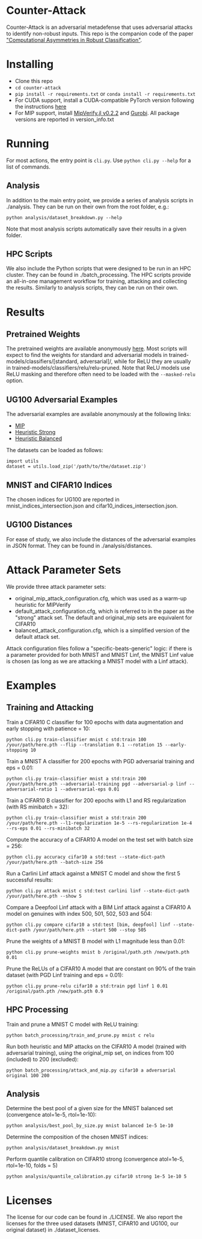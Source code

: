 # Counter-Attack

Counter-Attack is an adversarial metadefense that uses adversarial attacks to identify non-robust inputs.
This repo is the companion code of the paper ["Computational Asymmetries in Robust Classification"](https://arxiv.org/abs/2306.14326).

# Installing

* Clone this repo
* `cd counter-attack`
* `pip install -r requirements.txt` or `conda install -r requirements.txt`
* For CUDA support, install a CUDA-compatible PyTorch version following the instructions [here](https://pytorch.org/get-started)
* For MIP support, install [MipVerify.jl v0.2.2](https://github.com/vtjeng/MIPVerify.jl) and [Gurobi](https://www.gurobi.com/). All package versions are reported in version_info.txt

# Running

For most actions, the entry point is `cli.py`. Use `python cli.py --help` for a list of commands.

## Analysis

In addition to the main entry point, we provide a series of analysis scripts in ./analysis.
They can be run on their own from the root folder, e.g.:
```
python analysis/dataset_breakdown.py --help
```

Note that most analysis scripts automatically save their results in a given folder.

## HPC Scripts

We also include the Python scripts that were designed to be run in an HPC cluster. They can be found in ./batch_processing. The HPC scripts provide an all-in-one management workflow for training, attacking and collecting the results. Similarly to analysis scripts, they can be run on their own.

# Results

## Pretrained Weights

The pretrained weights are available anonymously [here](https://figshare.com/s/09524a278aba9cbb7be0). Most scripts will expect to find the weights for standard and adversarial models in trained-models/classifiers/[standard, adversarial]/, while for ReLU they are usually in trained-models/classifiers/relu/relu-pruned. Note that ReLU models use ReLU masking and therefore often need to be loaded with the `--masked-relu` option.

## UG100 Adversarial Examples

The adversarial examples are available anonymously at the following links:
- [MIP](https://figshare.com/s/ae397c93470b4ac80bb4)
- [Heuristic Strong](https://figshare.com/s/b4841d9fa2d8e79af1d7)
- [Heuristic Balanced](https://figshare.com/s/17130277649b015f492d)

The datasets can be loaded as follows:
```
import utils
dataset = utils.load_zip('/path/to/the/dataset.zip')
```

## MNIST and CIFAR10 Indices

The chosen indices for UG100 are reported in mnist_indices_intersection.json and cifar10_indices_intersection.json.

## UG100 Distances
For ease of study, we also include the distances of the adversarial examples in JSON format. They can be found in ./analysis/distances.

# Attack Parameter Sets
We provide three attack parameter sets:
- original_mip_attack_configuration.cfg, which was used as a warm-up heuristic for MIPVerify
- default_attack_configuration.cfg, which is referred to in the paper as the "strong" attack set.
The default and original_mip sets are equivalent for CIFAR10
- balanced_attack_configuration.cfg, which is a simplified version of the default attack set.

Attack configuration files follow a "specific-beats-generic" logic: if there is a parameter provided for both MNIST and MNIST Linf, the MNIST Linf value is chosen (as long as we are attacking a MNIST model with a Linf attack).

# Examples

## Training and Attacking

Train a CIFAR10 C classifier for 100 epochs with data augmentation and early stopping with patience = 10:
```
python cli.py train-classifier mnist c std:train 100 /your/path/here.pth --flip --translation 0.1 --rotation 15 --early-stopping 10
```

Train a MNIST A classifier for 200 epochs with PGD adversarial training and eps = 0.01:
```
python cli.py train-classifier mnist a std:train 200 /your/path/here.pth --adversarial-training pgd --adversarial-p linf --adversarial-ratio 1 --adversarial-eps 0.01
```

Train a CIFAR10 B classifier for 200 epochs with L1 and RS regularization (with RS minibatch = 32):
```
python cli.py train-classifier mnist a std:train 200 /your/path/here.pth --l1-regularization 1e-5 --rs-regularization 1e-4 --rs-eps 0.01 --rs-minibatch 32
```

Compute the accuracy of a CIFAR10 A model on the test set with batch size = 256:
```
python cli.py accuracy cifar10 a std:test --state-dict-path /your/path/here.pth --batch-size 256
```

Run a Carlini Linf attack against a MNIST C model and show the first 5 successful results:
```
python cli.py attack mnist c std:test carlini linf --state-dict-path /your/path/here.pth --show 5
```

Compare a Deepfool Linf attack with a BIM Linf attack against a CIFAR10 A model on genuines with index 500, 501, 502, 503 and 504:
```
python cli.py compare cifar10 a std:test [bim, deepfool] linf --state-dict-path /your/path/here.pth --start 500 --stop 505
```

Prune the weights of a MNIST B model with L1 magnitude less than 0.01:
```
python cli.py prune-weights mnist b /original/path.pth /new/path.pth 0.01
```

Prune the ReLUs of a CIFAR10 A model that are constant on 90% of the train dataset (with PGD Linf training and eps = 0.01):
```
python cli.py prune-relu cifar10 a std:train pgd linf 1 0.01 /original/path.pth /new/path.pth 0.9
```

## HPC Processing

Train and prune a MNIST C model with ReLU training:
```
python batch_processing/train_and_prune.py mnist c relu
```

Run both heuristic and MIP attacks on the CIFAR10 A model (trained with adversarial training), using the original_mip set, on indices from 100 (included) to 200 (excluded):
```
python batch_processing/attack_and_mip.py cifar10 a adversarial original 100 200
```

## Analysis

Determine the best pool of a given size for the MNIST balanced set (convergence atol=1e-5, rtol=1e-10):
```
python analysis/best_pool_by_size.py mnist balanced 1e-5 1e-10
```

Determine the composition of the chosen MNIST indices:
```
python analysis/dataset_breakdown.py mnist
```

Perform quantile calibration on CIFAR10 strong (convergence atol=1e-5, rtol=1e-10, folds = 5)
```
python analysis/quantile_calibration.py cifar10 strong 1e-5 1e-10 5
```

# Licenses

The license for our code can be found in ./LICENSE. We also report the licenses for the three used datasets (MNIST, CIFAR10 and UG100, our original dataset) in ./dataset_licenses.
